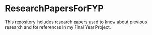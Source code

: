 # ResearchPapersForFYP
This repository includes research papers used to know about previous research and for references in my Final Year Project.
